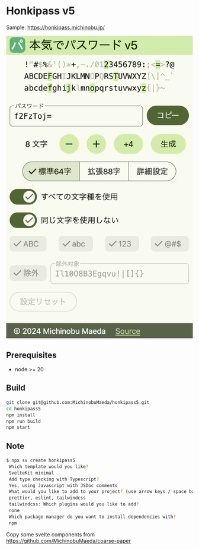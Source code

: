 # Honkipass v5

Sample: https://honkipass.michinobu.jp/

![本気でパスワード v5](honkipass5.png)

## Prerequisites

-   node >= 20

## Build

```bash
git clone git@github.com:MichinobuMaeda/honkipass5.git
cd honkipass5
npm install
npm run build
npm start
```

## Note

```bash
$ npx sv create honkipass5
 Which template would you like?
 SvelteKit minimal
 Add type checking with Typescript?
 Yes, using Javascript with JSDoc comments
 What would you like to add to your project? (use arrow keys / space bar)
 prettier, eslint, tailwindcss
 tailwindcss: Which plugins would you like to add?
 none
 Which package manager do you want to install dependencies with?
 npm
```

Copy some svelte components from <https://github.com/MichinobuMaeda/coarse-paper>
